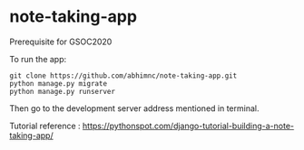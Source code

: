 # note-taking-app
Prerequisite for GSOC2020

To run the app:
```
git clone https://github.com/abhimnc/note-taking-app.git
python manage.py migrate
python manage.py runserver
```
Then go to the development server address mentioned in terminal.

Tutorial reference : https://pythonspot.com/django-tutorial-building-a-note-taking-app/
